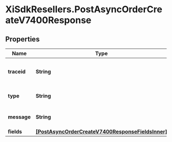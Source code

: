 # XiSdkResellers.PostAsyncOrderCreateV7400Response

## Properties

Name | Type | Description | Notes
------------ | ------------- | ------------- | -------------
**traceid** | **String** | A unique trace id to identify the issue. | [optional] 
**type** | **String** | Type of the error message. | [optional] 
**message** | **String** | A detailed error message. | [optional] 
**fields** | [**[PostAsyncOrderCreateV7400ResponseFieldsInner]**](PostAsyncOrderCreateV7400ResponseFieldsInner.md) |  | [optional] 


